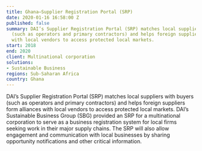 ```yaml
---
title: Ghana—Supplier Registration Portal (SRP)
date: 2020-01-16 16:58:00 Z
published: false
summary: DAI’s Supplier Registration Portal (SRP) matches local suppliers with buyers
  (such as operators and primary contractors) and helps foreign suppliers form alliances
  with local vendors to access protected local markets.
start: 2018
end: 2020
client: Multinational corporation
solutions:
- Sustainable Business
regions: Sub-Saharan Africa
country: Ghana
---
```


DAI’s Supplier Registration Portal (SRP) matches local suppliers with buyers (such as operators and primary contractors) and helps foreign suppliers form alliances with local vendors to access protected local markets. DAI’s Sustainable Business Group (SBG) provided an SRP for a multinational corporation to serve as a business registration system for local firms seeking work in their major supply chains. The SRP will also allow engagement and communication with local businesses by sharing opportunity notifications and other critical information. 